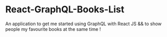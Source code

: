 # React-GraphQL-Books-List
An application to get me started using GraphQL with React JS &amp;&amp; to show people my favourite books at the same time !
